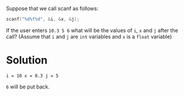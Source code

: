 Suppose that we call scanf as follows:

```c
scanf("%d%f%d", &i, &x, &j);
```
If the user enters 
`10.3 5 6`
what will be the values of `i`, `x` and `j` after the call? (Assume that `i` and `j` are `int` variables and `x` is a `float` variable)

# Solution

`
i = 10
x = 0.3
j = 5
`

`6` will be put back.
